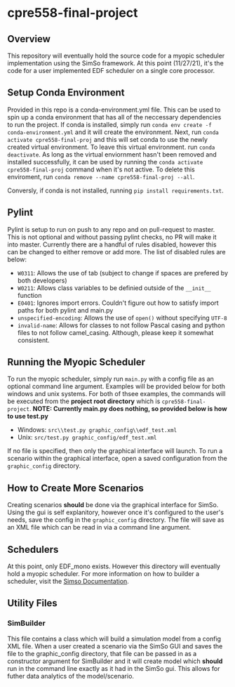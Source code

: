 # cpre558-final-project

## Overview

This repository will eventually hold the source code for a myopic scheduler implementation using the SimSo framework. At this point (11/27/21), it's the code for a user implemented EDF scheduler on a single core processor. 

## Setup Conda Environment

Provided in this repo is a conda-environment.yml file. This can be used to spin up a conda environment that has all of the neccessary dependencies to run the project. If conda is installed, simply run `conda env create -f conda-environment.yml` and it will create the environment. Next, run `conda activate cpre558-final-proj` and this will set conda to use the newly created virtual environment. To leave this virtual environment. run `conda deactivate`. As long as the virtual enviornment hasn't been removed and installed successfully, it can be used by running the `conda activate cpre558-final-proj` command when it's not active. To delete this enviroment, run `conda remove --name cpre558-final-proj --all`.

Conversly, if conda is not installed, running `pip install requirements.txt`.

## Pylint

Pylint is setup to run on push to any repo and on pull-request to master. This is not optional and without passing pylint checks, no PR will make it into master. Currently there are a handful of rules disabled, however this can be changed to either remove or add more. The list of disabled rules are below:

- `W0311`: Allows the use of tab (subject to change if spaces are prefered by both developers)
- `W0211`: Allows class variables to be definied outside of the `__init__` function
- `E0401`: Ignores import errors. Couldn't figure out how to satisfy import paths for both pylint and main.py
- `unspecified-encoding`: Allows the use of `open()` without specifying `UTF-8`
- `invalid-name`: Allows for classes to not follow Pascal casing and python files to not follow camel_casing. Although, please keep it somewhat consistent.

## Running the Myopic Scheduler

To run the myopic scheduler, simply run `main.py` with a config file as an optional command line argument. Examples will be provided below for both windows and unix systems. For both of thsee examples, the commands will be executed from the **project root directory** which is `cpre558-final-project`. **NOTE: Currently main.py does nothing, so provided below is how to use test.py**

- Windows: `src\\test.py graphic_config\\edf_test.xml`
- Unix: `src/test.py graphic_config/edf_test.xml`

If no file is specified, then only the graphical interface will launch. To run a scenario within the graphical interface, open a saved configuration from the `graphic_config` directory.

## How to Create More Scenarios

Creating scenarios **should** be done via the graphical interface for SimSo. Using the gui is self explanitory, however once it's configured to the user's needs, save the config in the `graphic_config` directory. The file will save as an XML file which can be read in via a command line argument.

## Schedulers

At this point, only EDF_mono exists. However this directory will eventually hold a myopic scheduler. For more information on how to builder a scheduler, visit the [Simso Documentation](http://projects.laas.fr/simso/doc/). 

## Utility Files

### SimBuilder

This file contains a class which will build a simulation model from a config XML file. When a user created a scenario via the SimSo GUI and saves the file to the graphic_config directory, that file can be passed in as a constructor argument for SimBuilder and it will create model which **should** run in the command line exactly as it had in the SimSo gui. This allows for futher data analytics of the model/scenario.
